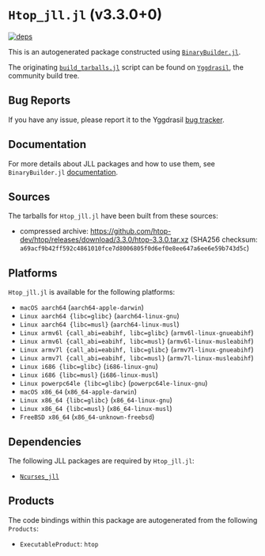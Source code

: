 # `Htop_jll.jl` (v3.3.0+0)

[![deps](https://juliahub.com/docs/Htop_jll/deps.svg)](https://juliahub.com/ui/Packages/Htop_jll/eTgEm?page=2)

This is an autogenerated package constructed using [`BinaryBuilder.jl`](https://github.com/JuliaPackaging/BinaryBuilder.jl).

The originating [`build_tarballs.jl`](https://github.com/JuliaPackaging/Yggdrasil/blob/88c4eb2e5271bfad6c0d3ab17c6718b84006cb2f/H/Htop/build_tarballs.jl) script can be found on [`Yggdrasil`](https://github.com/JuliaPackaging/Yggdrasil/), the community build tree.

## Bug Reports

If you have any issue, please report it to the Yggdrasil [bug tracker](https://github.com/JuliaPackaging/Yggdrasil/issues).

## Documentation

For more details about JLL packages and how to use them, see `BinaryBuilder.jl` [documentation](https://docs.binarybuilder.org/stable/jll/).

## Sources

The tarballs for `Htop_jll.jl` have been built from these sources:

* compressed archive: https://github.com/htop-dev/htop/releases/download/3.3.0/htop-3.3.0.tar.xz (SHA256 checksum: `a69acf9b42ff592c4861010fce7d8006805f0d6ef0e8ee647a6ee6e59b743d5c`)

## Platforms

`Htop_jll.jl` is available for the following platforms:

* `macOS aarch64` (`aarch64-apple-darwin`)
* `Linux aarch64 {libc=glibc}` (`aarch64-linux-gnu`)
* `Linux aarch64 {libc=musl}` (`aarch64-linux-musl`)
* `Linux armv6l {call_abi=eabihf, libc=glibc}` (`armv6l-linux-gnueabihf`)
* `Linux armv6l {call_abi=eabihf, libc=musl}` (`armv6l-linux-musleabihf`)
* `Linux armv7l {call_abi=eabihf, libc=glibc}` (`armv7l-linux-gnueabihf`)
* `Linux armv7l {call_abi=eabihf, libc=musl}` (`armv7l-linux-musleabihf`)
* `Linux i686 {libc=glibc}` (`i686-linux-gnu`)
* `Linux i686 {libc=musl}` (`i686-linux-musl`)
* `Linux powerpc64le {libc=glibc}` (`powerpc64le-linux-gnu`)
* `macOS x86_64` (`x86_64-apple-darwin`)
* `Linux x86_64 {libc=glibc}` (`x86_64-linux-gnu`)
* `Linux x86_64 {libc=musl}` (`x86_64-linux-musl`)
* `FreeBSD x86_64` (`x86_64-unknown-freebsd`)

## Dependencies

The following JLL packages are required by `Htop_jll.jl`:

* [`Ncurses_jll`](https://github.com/JuliaBinaryWrappers/Ncurses_jll.jl)

## Products

The code bindings within this package are autogenerated from the following `Products`:

* `ExecutableProduct`: `htop`
